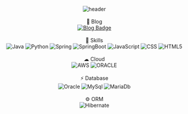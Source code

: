 <!--
**zmffhqj714/zmffhqj714** is a ✨ _special_ ✨ repository because its `README.md` (this file) appears on your GitHub profile.

Here are some ideas to get you started:

- 🔭 I’m currently working on ...
- 🌱 I’m currently learning ...
- 👯 I’m looking to collaborate on ...
- 🤔 I’m looking for help with ...
- 💬 Ask me about ...
- 📫 How to reach me: ...
- 😄 Pronouns: ...
- ⚡ Fun fact: ...
-->
<div align="center">

 ![header](https://capsule-render.vercel.app/api?type=cylinder&color=22272d&height=100&section=header&text=Good%20to%20see%20you!&fontSize=50&fontColor=e7e7e7)
<br><br>
 📝 Blog
 <br>
[![Blog Badge](http://img.shields.io/badge/Past%20Blog-dcffe4?style=flat-square&logo=Naver&link=https://blog.naver.com/zmffhqj714)](https://blog.naver.com/zmffhqj714)
<br>
<br>
🚀 Skills 
 <br>
![Java](https://img.shields.io/badge/Java-ED8B00?style=for-the-badge&logo=java&logoColor=white)
  ![Python](https://img.shields.io/badge/python-3670A0?style=for-the-badge&logo=python&logoColor=ffdd54)
  ![Spring](https://img.shields.io/badge/Spring-6DB33F?style=for-the-badge&logo=spring&logoColor=white)
   ![SpringBoot](https://img.shields.io/badge/Spring-6DB33F?style=for-the-badge&logo=spring&logoColor=white)
 ![JavaScript](https://img.shields.io/badge/javascript-%23323330.svg?style=for-the-badge&logo=javascript&logoColor=%23F7DF1E)
  ![CSS](https://img.shields.io/badge/CSS-239120?&style=for-the-badge&logo=css3&logoColor=white)
![HTML5](https://img.shields.io/badge/HTML5-E34F26?style=for-the-badge&logo=html5&logoColor=white)
 <br> 
 <br>
   ☁ Cloud 
 <br>
  ![AWS](https://img.shields.io/badge/Amazon_AWS-FF9900?style=for-the-badge&logo=amazonaws&logoColor=white)
   ![ORACLE](https://img.shields.io/badge/Oracle-F80000?style=for-the-badge&logo=oracle&logoColor=black)
   <br> 
   <br>
  ⚡ Database
 <br>
  ![Oracle](https://img.shields.io/badge/Oracle-F80000?style=for-the-badge&logo=Oracle&logoColor=white)
  ![MySql](https://img.shields.io/badge/MySQL-005C84?style=for-the-badge&logo=mysql&logoColor=white)
  ![MariaDb](https://img.shields.io/badge/MariaDB-003545?style=for-the-badge&logo=mariadb&logoColor=white)
  <br>
  <br>
  ⚙️ ORM
 <br>
   ![Hibernate](https://img.shields.io/badge/Hibernate-59666C?style=for-the-badge&logo=Hibernate&logoColor=white)
</div>


